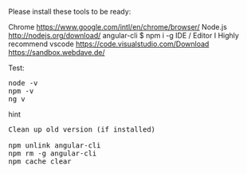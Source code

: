 Please install these tools to be ready:

Chrome https://www.google.com/intl/en/chrome/browser/
Node.js http://nodejs.org/download/
angular-cli $ npm i -g
IDE / Editor I Highly recommend vscode https://code.visualstudio.com/Download
https://sandbox.webdave.de/

Test:
<pre>
node -v
npm -v
ng v
</pre>

hint
<pre>
Clean up old version (if installed)

npm unlink angular-cli 
npm rm -g angular-cli 
npm cache clear
</pre>